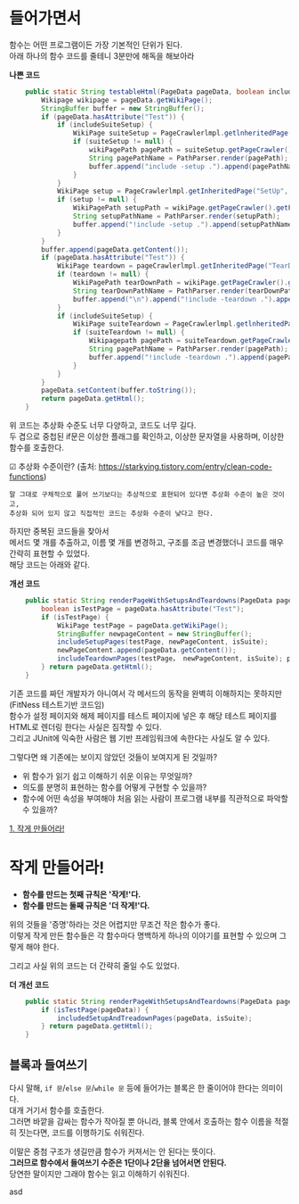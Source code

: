 # 들어가면서   
함수는 어떤 프로그램이든 가장 기본적인 단위가 된다.       
아래 하나의 함수 코드를 줄테니 3분만에 해독을 해보아라       
   
**나쁜 코드**
```java
    public static String testableHtml(PageData pageData, boolean includeSuiteSetup) throws Exception {
        Wikipage wikipage = pageData.getWikiPage();
        StringBuffer buffer = new StringBuffer();
        if (pageData.hasAttribute("Test")) {
            if (includeSuiteSetup) {
                WikiPage suiteSetup = PageCrawlerlmpl.getlnheritedPage(SuiteResponder.SUITE_SETUP_NAME, wikiPage);
                if (suiteSetup != null) {
                    wikiPagePath pagePath = suiteSetup.getPageCrawler().getFullPath(suiteSetup);
                    String pagePathName = PathParser.render(pagePath);
                    buffer.append("include -setup .").append(pagePathName).append("\n");
                }
            }
            WikiPage setup = PageCrawlerlmpl.getInheritedPage("SetUp", wikiPage);
            if (setup != null) {
                WikiPagePath setupPath = wikiPage.getPageCrawler().getFullPath(setup);
                String setupPathName = PathParser.render(setupPath);
                buffer.append("!include -setup .").append(setupPathName).append("\n");
            }
        }
        buffer.append(pageData.getContent());
        if (pageData.hasAttribute("Test")) {
            WikiPage teardown = pageCrawlerlmpl.getInheritedPage("TearDown", wikiPage);
            if (teardown != null) {
                WikiPagePath tearDownPath = wikiPage.getPageCrawler().getFullPath(teardown);
                String tearDownPathName = PathParser.render(tearDownPath);
                buffer.append("\n").append("!include -teardown .").append(tearDownPathName).append("\n");
            }
            if (includeSuiteSetup) {
                WikiPage suiteTeardown = PageCrawlerlmpl.getlnheritedPage(SuiteResponder.SUITE_TEARDOWN_NAME, wikiPage);
                if (suiteTeardown != null) {
                    Wikipagepath pagePath = suiteTeardown.getPageCrawler().getFullPath(suiteTeardown);
                    String pagePathName = PathParser.render(pagePath);
                    buffer.append("!include -teardown .").append(pagePathName).append("\n");
                }
            }
        }
        pageData.setContent(buffer.toString());
        return pageData.getHtml();
    }

```
위 코드는 추상화 수준도 너무 다양하고, 코드도 너무 길다.   
두 겹으로 중첩된 if문은 이상한 플래그를 확인하고, 이상한 문자열을 사용하며, 이상한 함수를 호출한다.   

☑︎ 추상화 수준이란? (출처: https://starkying.tistory.com/entry/clean-code-functions)
```
말 그대로 구체적으로 풀어 쓰기보다는 추상적으로 표현되어 있다면 추상화 수준이 높은 것이고, 
추상화 되어 있지 않고 직접적인 코드는 추상화 수준이 낮다고 한다.
```
하지만 중복된 코드들을 찾아서   
메서드 몇 개를 추출하고, 이름 몇 개를 변경하고, 구조를 조금 변경했더니 코드를 매우 간략히 표현할 수 있었다.     
해당 코드는 아래와 같다.   

**개선 코드**
```java
    public static String renderPageWithSetupsAndTeardowns(PageData pageData, boolean isSuite) throws Exception {
        boolean isTestPage = pageData.hasAttribute("Test");
        if (isTestPage) {
            WikiPage testPage = pageData.getWikiPage();
            StringBuffer newpageContent = new StringBuffer();
            includeSetupPages(testPage, newPageContent, isSuite);
            newPageContent.append(pageData.getContent());
            includeTeardownPages(testPage， newPageContent, isSuite); pageData.setContent(newPageContent.toString());
        } return pageData.getHtml();
    }
```
기존 코드를 짜던 개발자가 아니여서 각 메서드의 동작을 완벽히 이해하지는 못하지만 (FitNess 테스트기반 코드임)   
함수가 설정 페이지와 해제 페이지를 테스트 페이지에 넣은 후 해당 테스트 페이지를 HTML로 렌더링 한다는 사실은 짐작할 수 있다.  
그리고 JUnit에 익숙한 사람은 웹 기반 프레임워크에 속한다는 사실도 알 수 있다.   

그렇다면 왜 기존에는 보이지 않았던 것들이 보여지게 된 것일까?    
* 위 함수가 읽기 쉽고 이해하기 쉬운 이유는 무엇일까?   
* 의도를 분명히 표현하는 함수를 어떻게 구현할 수 있을까?   
* 함수에 어떤 속성을 부여해야 처음 읽는 사람이 프로그램 내부를 직관적으로 파악할 수 있을까?   

[1. 작게 만들어라!](#작게-만들어라!)     

# 작게 만들어라! 
* **함수를 만드는 첫째 규칙은 '작게!'다.**      
* **함수를 만드는 둘째 규칙은 '더 작게!'다.**    
   
위의 것들을 '증명'하라는 것은 어렵지만 무조건 작은 함수가 좋다.        
이렇게 작게 만든 함수들은 각 함수마다 명백하게 하나의 이야기를 표현할 수 있으며 그렇게 해야 한다.        
   
그리고 사실 위의 코드는 더 간략히 줄일 수도 있었다.    

**더 개선 코드**
```java
    public static String renderPageWithSetupsAndTeardowns(PageData pageData, boolean isSuite) throws Exception {
        if (isTestPage(pageData)) {
            includedSetupAndTreadownPages(pageData, isSuite);
        } return pageData.getHtml();
    }
```

## 블록과 들여쓰기   
다시 말해, ```if 문```/```else 문```/```while 문``` 등에 들어가는 블록은 한 줄이어야 한다는 의미이다.   
대개 거기서 함수를 호출한다.       
그러면 바깥을 감싸는 함수가 작아질 뿐 아니라, 블록 안에서 호출하는 함수 이름을 적절히 짓는다면, 코드를 이행하기도 쉬워진다.       
   
이말은 중첨 구조가 생길만큼 함수가 커져서는 안 된다는 뜻이다.   
**그러므로 함수에서 들여쓰기 수준은 1단이나 2단을 넘어서면 안된다.**   
당연한 말이지만 그래야 함수는 읽고 이해하기 쉬워진다.   




asd

 
